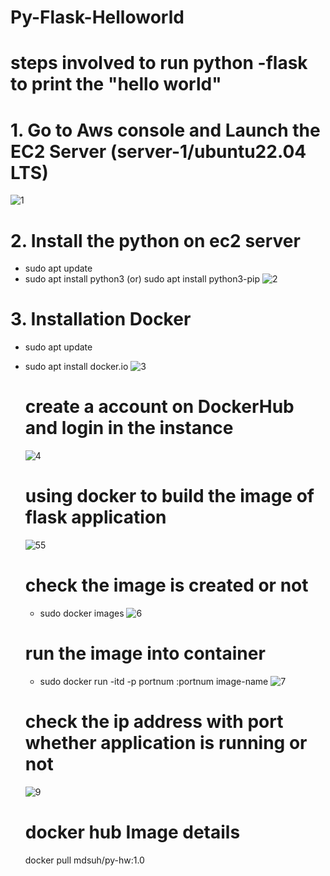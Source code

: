 # Py-Flask-Helloworld
# steps involved to run python -flask to print the "hello world"

# 1. Go to Aws console and Launch the EC2 Server (server-1/ubuntu22.04 LTS)
![1](https://github.com/mohsuhel/py-flask-hw/assets/127845338/1be97a43-3ca0-491f-bede-1588abaab252)

# 2. Install the python on ec2 server 
- sudo apt update
- sudo apt install python3 (or) sudo apt install python3-pip
![2](https://github.com/mohsuhel/py-flask-hw/assets/127845338/77facdac-52c3-4292-9b05-bdef1047360e)

# 3. Installation Docker
- sudo apt update
- sudo apt install docker.io
  ![3](https://github.com/mohsuhel/py-flask-hw/assets/127845338/dd512d69-70dd-4ac4-967b-555889a21614)

  # create a account on DockerHub and login in the instance
  ![4](https://github.com/mohsuhel/py-flask-hw/assets/127845338/e54e2023-2526-42e4-896c-d98d1ef294d4)

  # using docker to build the image of flask application
  ![55](https://github.com/mohsuhel/py-flask-hw/assets/127845338/da63f7f9-8790-4a12-b9eb-c04ed7f4090f)
  # check the image is created or not
  - sudo docker images
    ![6](https://github.com/mohsuhel/py-flask-hw/assets/127845338/b55d43b6-0ac7-40f5-8a9d-70a1e6060e91)

  # run the image into container
  - sudo docker run -itd -p portnum :portnum image-name
  ![7](https://github.com/mohsuhel/py-flask-hw/assets/127845338/b19a087c-2ba6-4ccd-bad8-015bb97fb296)

  # check the ip address with port whether application is running or not
  ![9](https://github.com/mohsuhel/py-flask-hw/assets/127845338/d37394ee-b8c4-4d79-9a14-999a2a56f40e)

  # docker hub Image details
  docker pull mdsuh/py-hw:1.0




  

